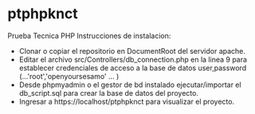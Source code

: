 # ptphpknct
Prueba Tecnica PHP
Instrucciones de instalacion:
- Clonar o copiar el repositorio en DocumentRoot del servidor apache.
- Editar el archivo src/Controllers/db_connection.php en la linea 9 para establecer credenciales de acceso a la base de datos user,password (...'root','openyoursesamo' ... )
- Desde phpmyadmin o el gestor de bd instalado ejecutar/importar el db_script.sql para crear la base de datos del proyecto.
- Ingresar a https://localhost/ptphpknct para visualizar el proyecto.
